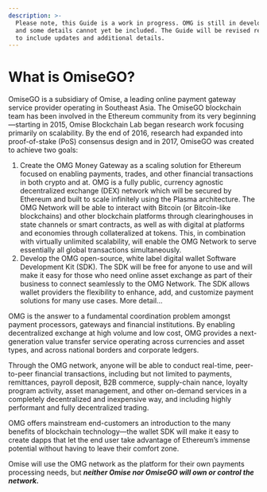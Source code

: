 ```yaml
---
description: >-
  Please note, this Guide is a work in progress. OMG is still in development,
  and some details cannot yet be included. The Guide will be revised regularly
  to include updates and additional details.
---
```


# What is OmiseGO?

OmiseGO is a subsidiary of Omise, a leading online payment gateway service provider operating in Southeast Asia. The OmiseGO blockchain team has been involved in the Ethereum community from its very beginning—starting in 2015, Omise Blockchain Lab began research work focusing primarily on scalability. By the end of 2016, research had expanded into proof-of-stake \(PoS\) consensus design and in 2017, OmiseGO was created to achieve two goals:  


1. Create the OMG Money Gateway as a scaling solution for Ethereum focused on enabling payments, trades, and other financial transactions in both crypto and at. OMG is a fully public, currency agnostic decentralized exchange \(DEX\) network which will be secured by Ethereum and built to scale infinitely using the Plasma architecture. The OMG Network will be able to interact with Bitcoin \(or Bitcoin-like blockchains\) and other blockchain platforms through clearinghouses in state channels or smart contracts, as well as with digital at platforms and economies through collateralized at tokens. This, in combination with virtually unlimited scalability, will enable the OMG Network to serve essentially all global transactions simultaneously.
2. Develop the OMG open-source, white label digital wallet Software Development Kit \(SDK\). The SDK will be free for anyone to use and will make it easy for those who need online asset exchange as part of their business to connect seamlessly to the OMG Network. The SDK allows wallet providers the flexibility to enhance, add, and customize payment solutions for many use cases. More detail...

OMG is the answer to a fundamental coordination problem amongst payment processors, gateways and financial institutions. By enabling decentralized exchange at high volume and low cost, OMG provides a next-generation value transfer service operating across currencies and asset types, and across national borders and corporate ledgers.  


Through the OMG network, anyone will be able to conduct real-time, peer-to-peer financial transactions, including but not limited to payments, remittances, payroll deposit, B2B commerce, supply-chain nance, loyalty program activity, asset management, and other on-demand services in a completely decentralized and inexpensive way, and including highly performant and fully decentralized trading.  


OMG offers mainstream end-customers an introduction to the many benefits of blockchain technology—the wallet SDK will make it easy to create dapps that let the end user take advantage of Ethereum’s immense potential without having to leave their comfort zone.  


Omise will use the OMG network as the platform for their own payments processing needs, but _**neither Omise nor OmiseGO will own or control the network.**_  


